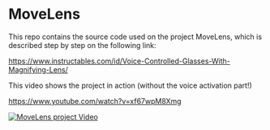 # MoveLens

This repo contains the source code used on the project MoveLens, which is described step by step on the following link:

https://www.instructables.com/id/Voice-Controlled-Glasses-With-Magnifying-Lens/

This video shows the project in action (without the voice activation part!)

https://www.youtube.com/watch?v=xf67wpM8Xmg

[![MoveLens project Video](https://img.youtube.com/vi/xf67wpM8Xmg/0.jpg)](http://www.youtube.com/watch?v=xf67wpM8Xmg)

